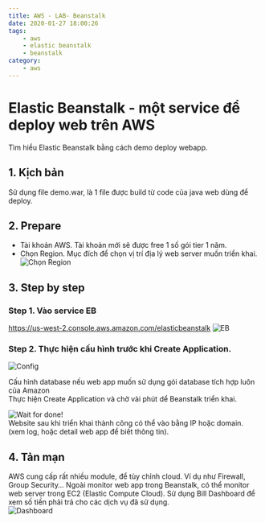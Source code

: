 ```yaml
---
title: AWS - LAB- Beanstalk
date: 2020-01-27 18:00:26
tags:
    - aws
    - elastic beanstalk
    - beanstalk
category: 
    - aws
---
```


# Elastic Beanstalk - một service để deploy web trên AWS  
Tìm hiểu Elastic Beanstalk bằng cách demo deploy webapp.

## 1. Kịch bản
Sử dụng file demo.war, là 1 file được build từ code của java web dùng để deploy.
## 2. Prepare
- Tài khoản AWS. Tài khoản mới sẽ được free 1 số gói tier 1 năm.  
- Chọn Region. Mục đích để chọn vị trí địa lý web server muốn triển khai.   
![Chọn Region](https://viblo.asia/uploads/78e2dc43-6017-4cde-8e91-194c0575f7c1.png)

## 3. Step by step
### Step 1. Vào service EB
https://us-west-2.console.aws.amazon.com/elasticbeanstalk
![EB](https://viblo.asia/uploads/38ea1ece-a1bd-44fe-abd0-f8c24943c777.png)

### Step 2. Thực hiện cấu hình trước khi Create Application.
![Config](https://viblo.asia/uploads/0220bf04-6929-4c16-8d43-a6e3e1863f98.png)  

Cấu hình database nếu web app muốn sử dụng gói database tích hợp luôn của Amazon        
Thực hiện Create Application và chờ vài phút dể Beanstalk triển khai.   

![Wait for done](https://viblo.asia/uploads/f191c349-1303-4673-b2be-64d2766e2938.png)!  
Website sau khi triển khai thành công có thể vào bằng IP hoặc domain. (xem log, hoặc detail web app để biết thông tin).   

## 4. Tản mạn   
AWS cung cấp rất nhiều module, để tùy chỉnh cloud. Ví dụ như Firewall, Group Security… Ngoài monitor web app trong Beanstalk, có thể monitor web server trong EC2 (Elastic Compute Cloud). Sử dụng Bill Dashboard để xem số tiền phải trả cho các dịch vụ đã sử dụng.   
![Dashboard](https://viblo.asia/uploads/7d92d4cb-1e57-405b-b808-30662b8fe7f2.png)